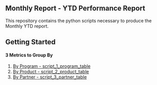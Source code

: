 ## Monthly Report - YTD Performance Report
This repository contains the python scripts necessary to produce the Monthly YTD report. 

##  Getting Started

####  3 Metrics to Group By
1. [By Program - script_1_program_table](https://github.com/AGWeb18/Operational-Processing-Scripts/blob/master/BA/monthly_script/script_1_program_table.py)
2. [By Product - script_2_product_table](https://github.com/AGWeb18/Operational-Processing-Scripts/blob/master/BA/monthly_script/script_2_product_table.py)
3. [By Partner - script_3_partner_table](https://github.com/AGWeb18/Operational-Processing-Scripts/blob/master/BA/monthly_script/script_3_partner_table.py)

